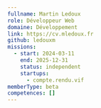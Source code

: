 ```yaml
---
fullname: Martin Ledoux
role: Développeur Web
domaine: Développement
link: https://cv.mledoux.fr
github: ledouxm
missions:
  - start: 2024-03-11
    end: 2025-12-31
    status: independent
    startups:
      - compte.rendu.vif
memberType: beta
competences: []
---
```

